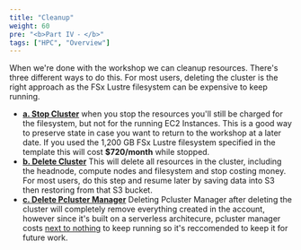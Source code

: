 ```yaml
---
title: "Cleanup"
weight: 60
pre: "<b>Part IV ⁃ </b>"
tags: ["HPC", "Overview"]
---
```


When we're done with the workshop we can cleanup resources. There's three different ways to do this. For most users, deleting the cluster is the right approach as the FSx Lustre filesystem can be expensive to keep running.

* [**a. Stop Cluster**](/06-cleanup/01-stop-cluster.html) when you stop the resources you'll still be charged for the filesystem, but not for the running EC2 Instances. This is a good way to preserve state in case you want to return to the workshop at a later date. If you used the 1,200 GB FSx Lustre filesystem specified in the template this will cost **$720/month** while stopped.
* [**b. Delete Cluster**](/06-cleanup/02-delete-cluster.html) This will delete all resources in the cluster, including the headnode, compute nodes and filesystem and stop costing money. For most users, do this step and resume later by saving data into S3 then restoring from that S3 bucket.
* [**c. Delete Pcluster Manager**](/06-cleanup/02-delete-pcm.html) Deleting Pcluster Manager after deleting the cluster will completely remove everything created in the account, however since it's built on a serverless architecure, pcluster manager costs [next to nothing](https://github.com/aws-samples/pcluster-manager/blob/main/README.md#costs) to keep running so it's reccomended to keep it for future work.